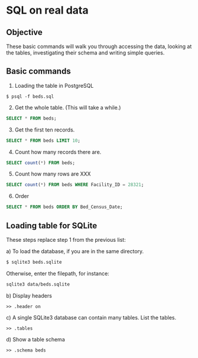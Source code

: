 # SQL on real data

## Objective

These basic commands will walk you through accessing the data, looking at the tables, investigating their schema and writing simple queries.

## Basic commands

1. Loading the table in PostgreSQL

  ```
  $ psql -f beds.sql
  ```

2. Get the whole table. (This will take a while.)

  ```sql
  SELECT * FROM beds;
  ```

3. Get the first ten records.

  ```sql
  SELECT * FROM beds LIMIT 10;
  ```

4. Count how many records there are.

  ```sql
  SELECT count(*) FROM beds;
  ```

5. Count how many rows are XXX

  ```sql
  SELECT count(*) FROM beds WHERE Facility_ID = 28321;
  ```

6. Order

  ```sql
  SELECT * FROM beds ORDER BY Bed_Census_Date;
  ```

## Loading table for SQLite

These steps replace step 1 from the previous list:

a) To load the database, if you are in the same directory.

  ```sh
  $ sqlite3 beds.sqlite
  ```
  Otherwise, enter the filepath, for instance:
  ```sh
  sqlite3 data/beds.sqlite
  ```

b) Display headers

  ```
  >> .header on
  ```
c) A single SQLite3 database can contain many tables. List the tables.

```
>> .tables
```
d) Show a table schema

```
>> .schema beds
```
